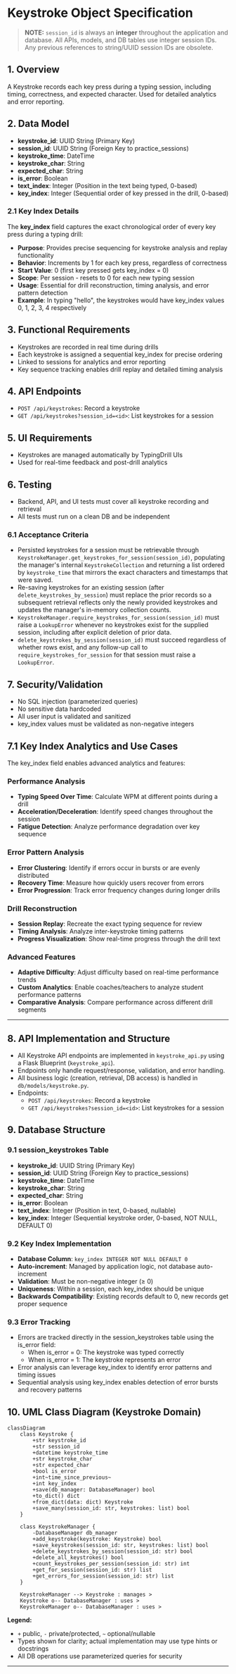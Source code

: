 # Keystroke Object Specification

> **NOTE:** `session_id` is always an **integer** throughout the application and database. All APIs, models, and DB tables use integer session IDs. Any previous references to string/UUID session IDs are obsolete.

## 1. Overview
A Keystroke records each key press during a typing session, including timing, correctness, and expected character. Used for detailed analytics and error reporting.

## 2. Data Model
- **keystroke_id**: UUID String (Primary Key)
- **session_id**: UUID String (Foreign Key to practice_sessions)
- **keystroke_time**: DateTime
- **keystroke_char**: String
- **expected_char**: String
- **is_error**: Boolean
- **text_index**: Integer (Position in the text being typed, 0-based)
- **key_index**: Integer (Sequential order of key pressed in the drill, 0-based)

### 2.1 Key Index Details
The **key_index** field captures the exact chronological order of every key press during a typing drill:
- **Purpose**: Provides precise sequencing for keystroke analysis and replay functionality
- **Behavior**: Increments by 1 for each key press, regardless of correctness
- **Start Value**: 0 (first key pressed gets key_index = 0)
- **Scope**: Per session - resets to 0 for each new typing session
- **Usage**: Essential for drill reconstruction, timing analysis, and error pattern detection
- **Example**: In typing "hello", the keystrokes would have key_index values 0, 1, 2, 3, 4 respectively

## 3. Functional Requirements
- Keystrokes are recorded in real time during drills
- Each keystroke is assigned a sequential key_index for precise ordering
- Linked to sessions for analytics and error reporting
- Key sequence tracking enables drill replay and detailed timing analysis

## 4. API Endpoints
- `POST /api/keystrokes`: Record a keystroke
- `GET /api/keystrokes?session_id=<id>`: List keystrokes for a session

## 5. UI Requirements
- Keystrokes are managed automatically by TypingDrill UIs
- Used for real-time feedback and post-drill analytics

## 6. Testing
- Backend, API, and UI tests must cover all keystroke recording and retrieval
- All tests must run on a clean DB and be independent

### 6.1 Acceptance Criteria
- Persisted keystrokes for a session must be retrievable through `KeystrokeManager.get_keystrokes_for_session(session_id)`, populating the manager's internal `KeystrokeCollection` and returning a list ordered by `keystroke_time` that mirrors the exact characters and timestamps that were saved.
- Re-saving keystrokes for an existing session (after `delete_keystrokes_by_session`) must replace the prior records so a subsequent retrieval reflects only the newly provided keystrokes and updates the manager's in-memory collection counts.
- `KeystrokeManager.require_keystrokes_for_session(session_id)` must raise a `LookupError` whenever no keystrokes exist for the supplied session, including after explicit deletion of prior data.
- `delete_keystrokes_by_session(session_id)` must succeed regardless of whether rows exist, and any follow-up call to `require_keystrokes_for_session` for that session must raise a `LookupError`.

## 7. Security/Validation
- No SQL injection (parameterized queries)
- No sensitive data hardcoded
- All user input is validated and sanitized
- key_index values must be validated as non-negative integers

## 7.1 Key Index Analytics and Use Cases
The key_index field enables advanced analytics and features:

### Performance Analysis
- **Typing Speed Over Time**: Calculate WPM at different points during a drill
- **Acceleration/Deceleration**: Identify speed changes throughout the session
- **Fatigue Detection**: Analyze performance degradation over key sequence

### Error Pattern Analysis
- **Error Clustering**: Identify if errors occur in bursts or are evenly distributed
- **Recovery Time**: Measure how quickly users recover from errors
- **Error Progression**: Track error frequency changes during longer drills

### Drill Reconstruction
- **Session Replay**: Recreate the exact typing sequence for review
- **Timing Analysis**: Analyze inter-keystroke timing patterns
- **Progress Visualization**: Show real-time progress through the drill text

### Advanced Features
- **Adaptive Difficulty**: Adjust difficulty based on real-time performance trends
- **Custom Analytics**: Enable coaches/teachers to analyze student performance patterns
- **Comparative Analysis**: Compare performance across different drill segments

---

## 8. API Implementation and Structure
- All Keystroke API endpoints are implemented in `keystroke_api.py` using a Flask Blueprint (`keystroke_api`).
- Endpoints only handle request/response, validation, and error handling.
- All business logic (creation, retrieval, DB access) is handled in `db/models/keystroke.py`.
- Endpoints:
  - `POST /api/keystrokes`: Record a keystroke
  - `GET /api/keystrokes?session_id=<id>`: List keystrokes for a session

## 9. Database Structure
### 9.1 session_keystrokes Table
- **keystroke_id**: UUID String (Primary Key)
- **session_id**: UUID String (Foreign Key to practice_sessions)
- **keystroke_time**: DateTime
- **keystroke_char**: String
- **expected_char**: String
- **is_error**: Boolean
- **text_index**: Integer (Position in text, 0-based, nullable)
- **key_index**: Integer (Sequential keystroke order, 0-based, NOT NULL, DEFAULT 0)

### 9.2 Key Index Implementation
- **Database Column**: `key_index INTEGER NOT NULL DEFAULT 0`
- **Auto-increment**: Managed by application logic, not database auto-increment
- **Validation**: Must be non-negative integer (≥ 0)
- **Uniqueness**: Within a session, each key_index should be unique
- **Backwards Compatibility**: Existing records default to 0, new records get proper sequence

### 9.3 Error Tracking
- Errors are tracked directly in the session_keystrokes table using the is_error field:
    - When is_error = 0: The keystroke was typed correctly
    - When is_error = 1: The keystroke represents an error
- Error analysis can leverage key_index to identify error patterns and timing issues
- Sequential analysis using key_index enables detection of error bursts and recovery patterns

## 10. UML Class Diagram (Keystroke Domain)

```mermaid
classDiagram
    class Keystroke {
        +str keystroke_id
        +str session_id
        +datetime keystroke_time
        +str keystroke_char
        +str expected_char
        +bool is_error
        +int~time_since_previous~
        +int key_index
        +save(db_manager: DatabaseManager) bool
        +to_dict() dict
        +from_dict(data: dict) Keystroke
        +save_many(session_id: str, keystrokes: list) bool
    }

    class KeystrokeManager {
        -DatabaseManager db_manager
        +add_keystroke(keystroke: Keystroke) bool
        +save_keystrokes(session_id: str, keystrokes: list) bool
        +delete_keystrokes_by_session(session_id: str) bool
        +delete_all_keystrokes() bool
        +count_keystrokes_per_session(session_id: str) int
        +get_for_session(session_id: str) list
        +get_errors_for_session(session_id: str) list
    }

    KeystrokeManager --> Keystroke : manages >
    Keystroke o-- DatabaseManager : uses >
    KeystrokeManager o-- DatabaseManager : uses >
```

**Legend:**
- `+` public, `-` private/protected, `~` optional/nullable
- Types shown for clarity; actual implementation may use type hints or docstrings
- All DB operations use parameterized queries for security

---

